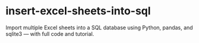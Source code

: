 # insert-excel-sheets-into-sql
Import multiple Excel sheets into a SQL database using Python, pandas, and sqlite3 — with full code and tutorial.

